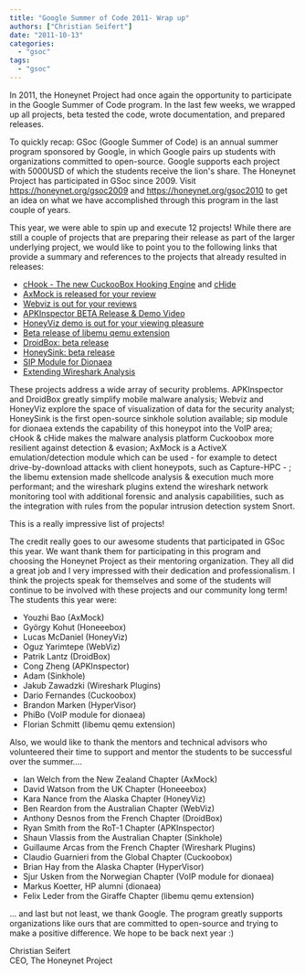 ```yaml
---
title: "Google Summer of Code 2011- Wrap up"
authors: ["Christian Seifert"]
date: "2011-10-13"
categories: 
  - "gsoc"
tags: 
  - "gsoc"
---
```


In 2011, the Honeynet Project had once again the opportunity to participate in the Google Summer of Code program. In the last few weeks, we wrapped up all projects, beta tested the code, wrote documentation, and prepared releases.  

To quickly recap: GSoc (Google Summer of Code) is an annual summer program sponsored by Google, in which Google pairs up students with organizations committed to open-source. Google supports each project with 5000USD of which the students receive the lion's share. The Honeynet Project has participated in GSoc since 2009. Visit https://honeynet.org/gsoc2009 and https://honeynet.org/gsoc2010 to get an idea on what we have accomplished through this program in the last couple of years.  

This year, we were able to spin up and execute 12 projects! While there are still a couple of projects that are preparing their release as part of the larger underlying project, we would like to point you to the following links that provide a summary and references to the projects that already resulted in releases:  

- [cHook - The new CuckooBox Hooking Engine](https://honeynet.org/node/755) and [cHide](https://honeynet.org/node/772) 
- [AxMock is released for your review](https://honeynet.org/node/759)
- [Webviz is out for your reviews](https://honeynet.org/node/758)
- [APKInspector BETA Release & Demo Video](https://honeynet.org/node/761)
- [HoneyViz demo is out for your viewing pleasure](https://honeynet.org/node/763)
- [Beta release of libemu qemu extension](https://honeynet.org/node/765)
- [DroidBox: beta release](https://honeynet.org/node/771)
- [HoneySink: beta release](https://honeynet.org/node/773)
- [SIP Module for Dionaea](https://honeynet.org/node/776)
- [Extending Wireshark Analysis](https://honeynet.org/node/716)

These projects address a wide array of security problems. APKInspector and DroidBox greatly simplify mobile malware analysis; Webviz and HoneyViz explore the space of visualization of data for the security analyst; HoneySink is the first open-source sinkhole solution available; sip module for dionaea extends the capability of this honeypot into the VoIP area; cHook & cHide makes the malware analysis platform Cuckoobox more resilient against detection & evasion; AxMock is a ActiveX emulation/detection module which can be used - for example to detect drive-by-download attacks with client honeypots, such as Capture-HPC - ; the libemu extension made shellcode analysis & execution much more performant; and the wireshark plugins extend the wireshark network monitoring tool with additional forensic and analysis capabilities, such as the integration with rules from the popular intrusion detection system Snort.  
  
This is a really impressive list of projects!  
  
The credit really goes to our awesome students that participated in GSoc this year. We want thank them for participating in this program and choosing the Honeynet Project as their mentoring organization. They all did a great job and I very impressed with their dedication and professionalism. I think the projects speak for themselves and some of the students will continue to be involved with these projects and our community long term! The students this year were:  

- Youzhi Bao (AxMock)
- György Kohut (Honeeebox)
- Lucas McDaniel (HoneyViz)
- Oguz Yarimtepe (WebViz)
- Patrik Lantz (DroidBox)
- Cong Zheng (APKInspector)
- Adam (Sinkhole)
- Jakub Zawadzki (Wireshark Plugins)
- Dario Fernandes (Cuckoobox)
- Brandon Marken (HyperVisor)
- PhiBo (VoIP module for dionaea)
- Florian Schmitt (libemu qemu extension)

Also, we would like to thank the mentors and technical advisors who volunteered their time to support and mentor the students to be successful over the summer....  

- Ian Welch from the New Zealand Chapter (AxMock)
- David Watson from the UK Chapter (Honeeebox)
- Kara Nance from the Alaska Chapter (HoneyViz)
- Ben Reardon from the Australian Chapter (WebViz)
- Anthony Desnos from the French Chapter (DroidBox)
- Ryan Smith from the RoT-1 Chapter (APKInspector)
- Shaun Vlassis from the Australian Chapter (Sinkhole)
- Guillaume Arcas from the French Chapter (Wireshark Plugins)
- Claudio Guarnieri from the Global Chapter (Cuckoobox)
- Brian Hay from the Alaska Chapter (HyperVisor)
- Sjur Usken from the Norwegian Chapter (VoIP module for dionaea)
- Markus Koetter, HP alumni (dionaea)
- Felix Leder from the Giraffe Chapter (libemu qemu extension)

... and last but not least, we thank Google. The program greatly supports organizations like ours that are committed to open-source and trying to make a positive difference. We hope to be back next year :)  

Christian Seifert  
CEO, The Honeynet Project  
